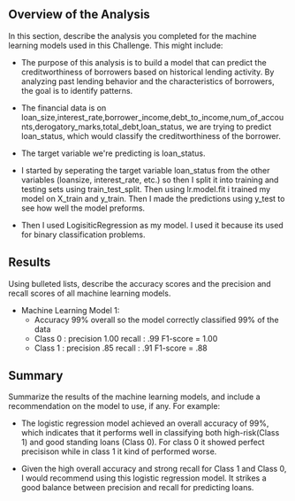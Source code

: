## Overview of the Analysis

In this section, describe the analysis you completed for the machine learning models used in this Challenge. This might include:

* The purpose of this analysis is to build a model that can predict the creditworthiness of borrowers based on historical lending activity. By analyzing past lending behavior and the characteristics of borrowers, the goal is to identify patterns.
* The financial data is on loan_size,interest_rate,borrower_income,debt_to_income,num_of_accounts,derogatory_marks,total_debt,loan_status, we are trying to predict loan_status, which would classify the creditworthiness of the borrower.
* The target variable we're predicting is loan_status.
 
* I started by seperating the target variable loan_status from the other variables (loansize, interest_rate, etc.) so then I split it into training and testing sets using train_test_split. Then using lr.model.fit i trained my model  on X_train and y_train. Then I made the predictions using y_test to see how well the model preforms.
* Then I used LogisiticRegression as my model. I used it because its used for binary classification problems.

## Results

Using bulleted lists, describe the accuracy scores and the precision and recall scores of all machine learning models.

* Machine Learning Model 1:
    * Accuracy 99% overall so the model correctly classified 99% of the data
    * Class 0 : precision 1.00
                recall : .99
                F1-score = 1.00
    * Class 1 : precision .85
                recall : .91
                F1-score = .88
## Summary

Summarize the results of the machine learning models, and include a recommendation on the model to use, if any. For example:

* The logistic regression model achieved an overall accuracy of 99%, which indicates that it performs well in classifying both high-risk(Class 1) and good standing loans (Class 0). For class 0 it showed perfect precisison while in class 1 it kind of performed worse.

 * Given the high overall accuracy and strong recall for Class 1 and Class 0, I would recommend using this logistic regression model. It strikes a good balance between precision and recall for predicting loans.
